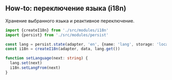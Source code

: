 ## How‑to: переключение языка (i18n)

Хранение выбранного языка и реактивное переключение.

```ts
import {createI18n} from './src/modules/i18n'
import {persist} from './src/modules/persist'

const lang = persist.state(adapter, 'en', {name: 'lang', storage: 'local', namespace: 'app:'})
const i18n = createI18n(adapter, data, lang.get())

function setLanguage(next: string) {
  lang.set(next)
  i18n.setLangFrom(next)
}
```
